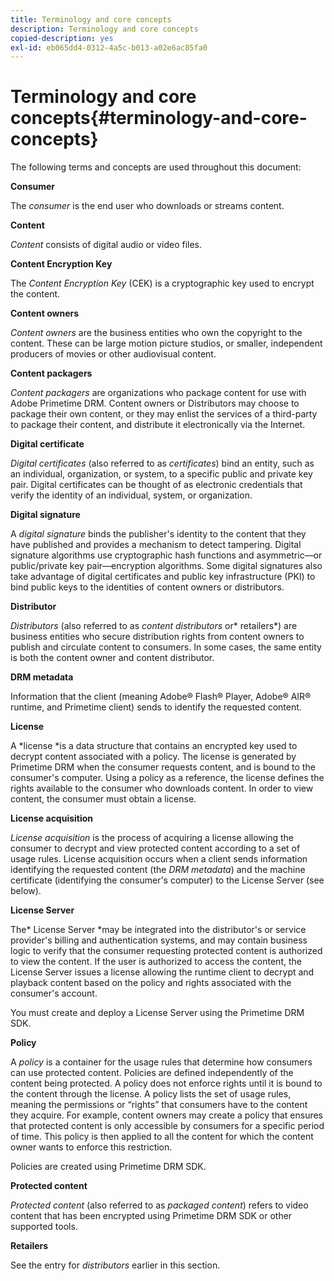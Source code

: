 ```yaml
---
title: Terminology and core concepts
description: Terminology and core concepts
copied-description: yes
exl-id: eb065dd4-0312-4a5c-b013-a02e6ac85fa0
---
```

# Terminology and core concepts{#terminology-and-core-concepts}

The following terms and concepts are used throughout this document:

**Consumer**

The *consumer* is the end user who downloads or streams content.

**Content**

*Content* consists of digital audio or video files.

**Content Encryption Key**

The *Content Encryption Key* (CEK) is a cryptographic key used to encrypt the content.

**Content owners**

*Content owners* are the business entities who own the copyright to the content. These can be large motion picture studios, or smaller, independent producers of movies or other audiovisual content.

**Content packagers**

*Content packagers* are organizations who package content for use with Adobe Primetime DRM. Content owners or Distributors may choose to package their own content, or they may enlist the services of a third-party to package their content, and distribute it electronically via the Internet.

**Digital certificate**

*Digital certificates* (also referred to as *certificates*) bind an entity, such as an individual, organization, or system, to a specific public and private key pair. Digital certificates can be thought of as electronic credentials that verify the identity of an individual, system, or organization.

**Digital signature**

A *digital signature* binds the publisher's identity to the content that they have published and provides a mechanism to detect tampering. Digital signature algorithms use cryptographic hash functions and asymmetric—or public/private key pair—encryption algorithms. Some digital signatures also take advantage of digital certificates and public key infrastructure (PKI) to bind public keys to the identities of content owners or distributors.

**Distributor**

*Distributors* (also referred to as *content distributors* or* retailers*) are business entities who secure distribution rights from content owners to publish and circulate content to consumers. In some cases, the same entity is both the content owner and content distributor.

**DRM metadata**

Information that the client (meaning Adobe® Flash® Player, Adobe® AIR® runtime, and Primetime client) sends to identify the requested content.

**License**

A *license *is a data structure that contains an encrypted key used to decrypt content associated with a policy. The license is generated by Primetime DRM when the consumer requests content, and is bound to the consumer's computer. Using a policy as a reference, the license defines the rights available to the consumer who downloads content. In order to view content, the consumer must obtain a license.

**License acquisition**

*License acquisition* is the process of acquiring a license allowing the consumer to decrypt and view protected content according to a set of usage rules. License acquisition occurs when a client sends information identifying the requested content (the *DRM metadata*) and the machine certificate (identifying the consumer's computer) to the License Server (see below).

**License Server**

The* License Server *may be integrated into the distributor's or service provider's billing and authentication systems, and may contain business logic to verify that the consumer requesting protected content is authorized to view the content. If the user is authorized to access the content, the License Server issues a license allowing the runtime client to decrypt and playback content based on the policy and rights associated with the consumer's account.

You must create and deploy a License Server using the Primetime DRM SDK.

**Policy**

A *policy* is a container for the usage rules that determine how consumers can use protected content. Policies are defined independently of the content being protected. A policy does not enforce rights until it is bound to the content through the license. A policy lists the set of usage rules, meaning the permissions or “rights” that consumers have to the content they acquire. For example, content owners may create a policy that ensures that protected content is only accessible by consumers for a specific period of time. This policy is then applied to all the content for which the content owner wants to enforce this restriction.

Policies are created using Primetime DRM SDK.

**Protected content**

*Protected content* (also referred to as *packaged content*) refers to video content that has been encrypted using Primetime DRM SDK or other supported tools.

**Retailers**

See the entry for *distributors* earlier in this section.
